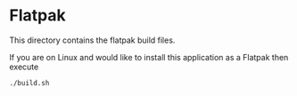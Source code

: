 # Flatpak

This directory contains the flatpak build files.

If you are on Linux and would like to install this application as a Flatpak then execute

```shell
./build.sh
```
